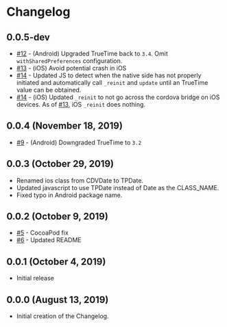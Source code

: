 # Changelog

## 0.0.5-dev
- [#12](https://github.com/totalpave/cordova-plugin-date/pull/12) - (Android) Upgraded TrueTime back to `3.4`. Omit `withSharedPreferences` configuration.
- [#13](https://github.com/totalpave/cordova-plugin-date/pull/13) - (iOS) Avoid potential crash in iOS
- [#14](https://github.com/totalpave/cordova-plugin-date/pull/14) - Updated JS to detect when the native side has not properly initiated and automatically call `_reinit` and `update` until an TrueTime value can be obtained.
- [#14](https://github.com/totalpave/cordova-plugin-date/pull/14) - (iOS) Updated `_reinit` to not go across the cordova bridge on iOS devices. As of [#13](https://github.com/totalpave/cordova-plugin-date/pull/13), iOS `_reinit` does nothing.

## 0.0.4 (November 18, 2019)
- [#9](https://github.com/totalpave/cordova-plugin-date/pull/9) - (Android) Downgraded TrueTime to `3.2`

## 0.0.3 (October 29, 2019)
- Renamed ios class from CDVDate to TPDate. 
- Updated javascript to use TPDate instead of Date as the CLASS_NAME.
- Fixed typo in Android package name.

## 0.0.2 (October 9, 2019)
- [#5](https://github.com/totalpave/cordova-plugin-date/pull/5) - CocoaPod fix
- [#6](https://github.com/totalpave/cordova-plugin-date/pull/6) - Updated README

## 0.0.1 (October 4, 2019)
- Initial release

## 0.0.0 (August 13, 2019)
- Initial creation of the Changelog.
